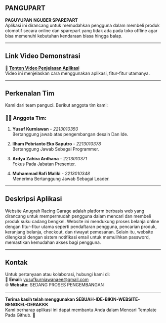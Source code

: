 
## **PANGUPART**
**PAGUYUPAN NGUBER SPAREPART**  
 Aplikasi ini dirancang untuk memudahkan pengguna dalam membeli produk otomotif secara online dan sparepart yang tidak ada pada toko offline agar bisa memenuhi 
 kebutuhan kendaraan biasa hingga balap.

---

## **Link Video Demonstrasi**
🎥 **[Tonton Video Penjelasan Aplikasi](https://youtu.be/GDtqWQ5bwxU?si=-X9ZemDAJ0wOl_vE)**  
Video ini menjelaskan cara menggunakan aplikasi, fitur-fitur utamanya.

---

## **Perkenalan Tim**
Kami dari team panguci. Berikut anggota tim kami:

### **👨‍💻 Anggota Tim:**
1. **Yusuf Kurniawan** - *2213010350*  
   Bertanggung jawab atas pengembangan desain Dan Ide.
   
2. **Ilham Pebrianto Eko Saputro** - *2213010378*  
   Bertanggung Jawab Sebagai Programmer.

3. **Ardya Zahira Ardhana** - *2213010371*  
   Fokus Pada Jabatan Presenter.

4. **Muhammad Rafi Maliki** - *2213010348*  
   Menerima Bertanggung Jawab Sebagai Leader.

---

## **Deskripsi Aplikasi**
Website Anugrah Racing Garage adalah platform berbasis web yang dirancang untuk mempermudah pengguna dalam mencari dan membeli produk suku cadang bengkel. Website ini mendukung proses belanja online dengan fitur-fitur utama seperti pendaftaran pengguna, pencarian produk, keranjang belanja, checkout, dan riwayat pemesanan. Selain itu, website dilengkapi dengan sistem notifikasi email untuk memulihkan password, memastikan kemudahan akses bagi pengguna.


---


## **Kontak**
Untuk pertanyaan atau kolaborasi, hubungi kami di:  
📧 **Email:** yusufkurniawanaee@gmail.com  
🌐 **Website:** SEDANG PROSES PENGEMBANGAN

---

**Terima kasih telah menggunakan SEBUAH-IDE-BIKIN-WEBSITE-BENGKEL-DERAKKK**  
Kami berharap aplikasi ini dapat membantu Anda dalam Mencari Template Pada Github. 🚀
